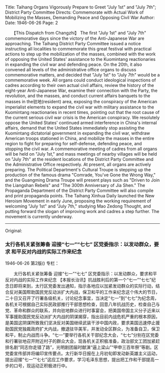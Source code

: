 Title: Taihang Organs Vigorously Prepare to Greet "July 1st" and "July 7th"; District Party Committee Directs: Commemorate with Actual Work of Mobilizing the Masses, Demanding Peace and Opposing Civil War
Author:
Date: 1946-06-26
Page: 2

　　【This Dispatch from Changzhi】 The first "July 1st" and "July 7th" commemorative days since the victory of the Anti-Japanese War are approaching. The Taihang District Party Committee issued a notice instructing all localities to commemorate this great festival with practical actions to step up the mobilization of the masses, combined with the work of opposing the United States' assistance to the Kuomintang reactionaries in expanding the civil war and defending peace. On the 20th, it also convened all levels of the administrative office organs to discuss commemorative matters, and decided that "July 1st" to "July 7th" would be a commemorative week. All organs could conduct ideological inspections of cadres according to their own actual civil affairs, review the history of the eight-year Anti-Japanese War, examine their connection with the Party, the revolution, and the masses, and conduct current affairs banquets to the masses in the驻地(resident) area, exposing the conspiracy of the American imperialist elements to expand the civil war with military assistance to the Kuomintang reactionaries in recent times, pointing out that the root cause of the current serious civil war crisis is the American conspiracy. We resolutely oppose the United States' continued armed interference in China's internal affairs, demand that the United States immediately stop assisting the Kuomintang dictatorial government in expanding the civil war, withdraw American troops stationed in China, and mobilize the masses in the entire region to fight for preparing for self-defense, defending peace, and stopping the civil war. A commemorative meeting of cadres from all organs will be held on "July 1st," and mass meetings of nearby villages will be held on "July 7th" at the resident locations of the District Party Committee and the Administrative Office respectively. At present, all organs are actively preparing. The Political Department's Cultural Troupe is stepping up the production of the famous drama "Comrade, You've Gone the Wrong Way," and the Guangming Drama Troupe will present plays such as "Driven to Join the Liangshan Rebels" and "The 300th Anniversary of Jia Shen." The Propaganda Department of the District Party Committee will also compile and print propaganda points. The Taihang Xinhua Daily launched the New Heroism Movement in early June, proposing the working requirement of welcoming "July 1st" and "July 7th," studying Mao Zedong Thought, and putting forward the slogan of improving work and cadres a step further. The movement is currently underway.



<hr /> 

Original: 


### 太行各机关紧张筹备  迎接“七一”“七七”  区党委指示：以发动群众，要求  和平反对内战的实际工作来纪念

1946-06-26
第2版()
专栏：

　　太行各机关紧张筹备
    迎接“七一”“七七”
    区党委指示：以发动群众，要求和平反对内战的实际工作来纪念
    【本报长治讯】抗战胜利后的第一个“七一”“七七”纪念日即将来到，太行区党委发出通知，指示各地应以加紧发动群众的实际行动，结合反对美国帮助国民党反动派扩大内战，保卫和平的工作来纪念这个伟大的节日，二十日又召开了行署各级机关，讨论纪念事宜，当决定“七一”到“七七”为纪念周，各机关可根据自己实际民政部推行干部思想检查，回意八年抗战历史，检查自己与党、革命和群众的联系，并向驻地群众进行时事宴会，把美国帝国主义分子近来以军事援助国民党反动派扩大内战的阴谋揭穿，指出目前内战危机严重的根本原因，是美国这阴谋所致我们坚决反对美国继续武装干涉中国内政，要求美国迅速停止援助国民党独裁政府扩大内战，撤退驻华美军，并发动全区群众，为准备自卫，保卫和平，制止内战而斗争。“七一”要举行各机关干部纪念大会，“七七”分别在区党委和行署驻地召开附近村子的群众大会，现各机关正积极准备，政治部文工团加紧赶排名剧“同志你走错了路”，光明剧团届时献演“逼上梁山”“甲申三百年祭”等剧。区党委宣传部并将编印宣传要点。太行新华日报在上月初旬即发动新英雄主义运动，提出迎接“七一”“七七”这应工作要求，学习毛泽东思想，提出把工作和干部提高一步的口号，现运动正积极进行中。
